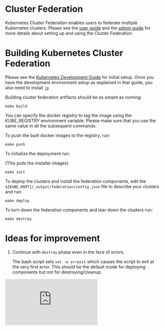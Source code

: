 # Cluster Federation

Kubernetes Cluster Federation enables users to federate multiple
Kubernetes clusters. Please see the [user guide](http://kubernetes.io/docs/user-guide/federation/federated-services/)
and the [admin guide](http://kubernetes.io/docs/admin/federation/)
for more details about setting up and using the Cluster Federation.

# Building Kubernetes Cluster Federation

Please see the [Kubernetes Development Guide](https://github.com/kubernetes/kubernetes/blob/master/docs/devel/development.md)
for initial setup. Once you have the development environment setup
as explained in that guide, you also need to install [`jq`](https://stedolan.github.io/jq/download/)
<!-- TODO(madhusudancs): Re-evaluate using jq even in the development
     environment. There is a concern that adding more tools as dependencies
     might lead to proliferation of tools one need to install to develop
     Kubernetes. jq is already a dependency for kubernetes-anywhere on
     which this workflow depends, so we are giving an exception to jq
     for now. -->

Building cluster federation artifacts should be as simple as running:

```shell
make build
```

You can specify the docker registry to tag the image using the
KUBE_REGISTRY environment variable. Please make sure that you use
the same value in all the subsequent commands.

To push the built docker images to the registry, run:

```shell
make push
```

To initialize the deployment run:

(This pulls the installer images)

```shell
make init
```

To deploy the clusters and install the federation components, edit the
`${KUBE_ROOT}/_output/federation/config.json` file to describe your
clusters and run:

```shell
make deploy
```

To turn down the federation components and tear down the clusters run:

```shell
make destroy
```

# Ideas for improvement

1. Continue with `destroy` phase even in the face of errors.

   The bash script sets `set -e errexit` which causes the script to exit
   at the very first error. This should be the default mode for deploying
   components but not for destroying/cleanup.


[![Analytics](https://kubernetes-site.appspot.com/UA-36037335-10/GitHub/federation/README.md?pixel)]()
